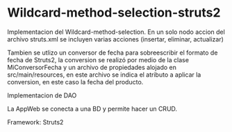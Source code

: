 # Wildcard-method-selection-struts2

Implementacion del Wildcard-method-selection. En un solo nodo accion del archivo struts.xml se incluyen varias acciones (insertar, eliminar, actualizar)

Tambien se utlizo un conversor de fecha para sobreescribir el formato de fecha de Struts2, la conversion se realizó por medio de la clase MiConversorFecha y un archivo de propiedades alojado en src/main/resources, en este archivo se indica el atributo a aplicar la conversion, en este caso la fecha del producto.

Implementacion de DAO

La AppWeb se conecta a una BD y permite hacer un CRUD.

Framework: Struts2

